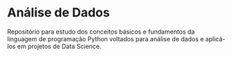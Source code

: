 # Análise de Dados 

Repositório para estudo dos conceitos básicos e fundamentos da linguagem de programação Python voltados para análise de dados e aplicá-los em projetos de Data Science.
